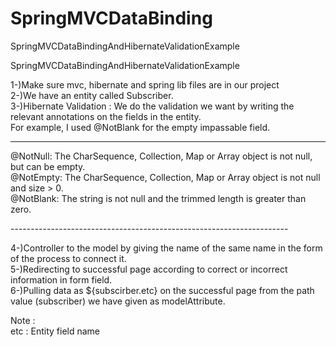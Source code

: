 # SpringMVCDataBinding
 SpringMVCDataBindingAndHibernateValidationExample
 
 
 
 
 
 
 
 SpringMVCDataBindingAndHibernateValidationExample
 
 1-)Make sure mvc, hibernate and spring lib files are in our project<br>
 2-)We have an entity called Subscriber.<br>
 3-)Hibernate Validation : We do the validation we want by writing the relevant annotations on the fields in the entity.<br>
 For example, I used @NotBlank for the empty impassable field.<br>
 
 ---------------------------------------------------------------------
 
 @NotNull: The CharSequence, Collection, Map or Array object is not null, but can be empty.<br>
 @NotEmpty: The CharSequence, Collection, Map or Array object is not null and size > 0.<br>
 @NotBlank: The string is not null and the trimmed length is greater than zero.<br>
 
 ---------------------------------------------------------------------<br>
 
 4-)Controller to the model by giving the name of the same name in the form of the process to connect it.<br>
 5-)Redirecting to successful page according to correct or incorrect information in form field.<br>
 6-)Pulling data as  ${subscirber.etc} on the successful page from the path value (subscriber) we have given as modelAttribute.<br>
 
 Note : <br>
 etc : Entity field name  <br>
